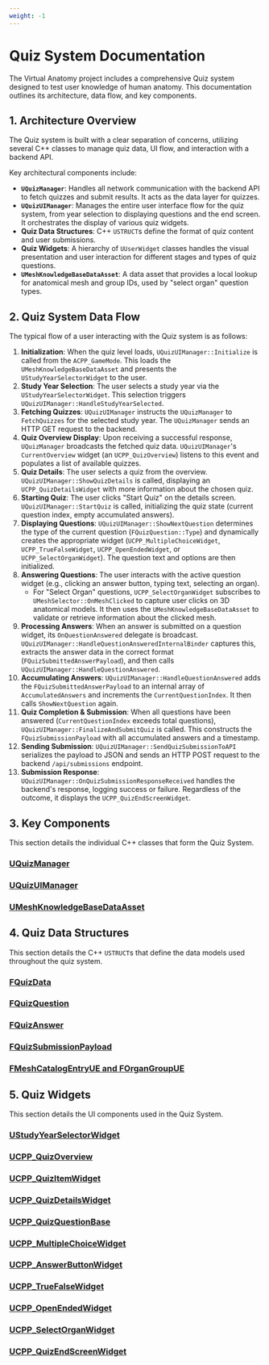 ```yaml
---
weight: -1
---
```


# Quiz System Documentation

The Virtual Anatomy project includes a comprehensive Quiz system designed to test user knowledge of human anatomy. This documentation outlines its architecture, data flow, and key components.

## 1. Architecture Overview

The Quiz system is built with a clear separation of concerns, utilizing several C++ classes to manage quiz data, UI flow, and interaction with a backend API.

Key architectural components include:

* **`UQuizManager`**: Handles all network communication with the backend API to fetch quizzes and submit results. It acts as the data layer for quizzes.
* **`UQuizUIManager`**: Manages the entire user interface flow for the quiz system, from year selection to displaying questions and the end screen. It orchestrates the display of various quiz widgets.
* **Quiz Data Structures**: C++ `USTRUCT`s define the format of quiz content and user submissions.
* **Quiz Widgets**: A hierarchy of `UUserWidget` classes handles the visual presentation and user interaction for different stages and types of quiz questions.
* **`UMeshKnowledgeBaseDataAsset`**: A data asset that provides a local lookup for anatomical mesh and group IDs, used by "select organ" question types.

## 2. Quiz System Data Flow

The typical flow of a user interacting with the Quiz system is as follows:

1.  **Initialization**: When the quiz level loads, `UQuizUIManager::Initialize` is called from the `ACPP_GameMode`. This loads the `UMeshKnowledgeBaseDataAsset` and presents the `UStudyYearSelectorWidget` to the user.
2.  **Study Year Selection**: The user selects a study year via the `UStudyYearSelectorWidget`. This selection triggers `UQuizUIManager::HandleStudyYearSelected`.
3.  **Fetching Quizzes**: `UQuizUIManager` instructs the `UQuizManager` to `FetchQuizzes` for the selected study year. The `UQuizManager` sends an HTTP GET request to the backend.
4.  **Quiz Overview Display**: Upon receiving a successful response, `UQuizManager` broadcasts the fetched quiz data. `UQuizUIManager`'s `CurrentOverview` widget (an `UCPP_QuizOverview`) listens to this event and populates a list of available quizzes.
5.  **Quiz Details**: The user selects a quiz from the overview. `UQuizUIManager::ShowQuizDetails` is called, displaying an `UCPP_QuizDetailsWidget` with more information about the chosen quiz.
6.  **Starting Quiz**: The user clicks "Start Quiz" on the details screen. `UQuizUIManager::StartQuiz` is called, initializing the quiz state (current question index, empty accumulated answers).
7.  **Displaying Questions**: `UQuizUIManager::ShowNextQuestion` determines the type of the current question (`FQuizQuestion::Type`) and dynamically creates the appropriate widget (`UCPP_MultipleChoiceWidget`, `UCPP_TrueFalseWidget`, `UCPP_OpenEndedWidget`, or `UCPP_SelectOrganWidget`). The question text and options are then initialized.
8.  **Answering Questions**: The user interacts with the active question widget (e.g., clicking an answer button, typing text, selecting an organ).
    * For "Select Organ" questions, `UCPP_SelectOrganWidget` subscribes to `UMeshSelector::OnMeshClicked` to capture user clicks on 3D anatomical models. It then uses the `UMeshKnowledgeBaseDataAsset` to validate or retrieve information about the clicked mesh.
9.  **Processing Answers**: When an answer is submitted on a question widget, its `OnQuestionAnswered` delegate is broadcast. `UQuizUIManager::HandleQuestionAnsweredInternalBinder` captures this, extracts the answer data in the correct format (`FQuizSubmittedAnswerPayload`), and then calls `UQuizUIManager::HandleQuestionAnswered`.
10. **Accumulating Answers**: `UQuizUIManager::HandleQuestionAnswered` adds the `FQuizSubmittedAnswerPayload` to an internal array of `AccumulatedAnswers` and increments the `CurrentQuestionIndex`. It then calls `ShowNextQuestion` again.
11. **Quiz Completion & Submission**: When all questions have been answered (`CurrentQuestionIndex` exceeds total questions), `UQuizUIManager::FinalizeAndSubmitQuiz` is called. This constructs the `FQuizSubmissionPayload` with all accumulated answers and a timestamp.
12. **Sending Submission**: `UQuizUIManager::SendQuizSubmissionToAPI` serializes the payload to JSON and sends an HTTP POST request to the backend `/api/submissions` endpoint.
13. **Submission Response**: `UQuizUIManager::OnQuizSubmissionResponseReceived` handles the backend's response, logging success or failure. Regardless of the outcome, it displays the `UCPP_QuizEndScreenWidget`.

## 3. Key Components

This section details the individual C++ classes that form the Quiz System.

### [UQuizManager](Quiz_Manager.md)
### [UQuizUIManager](Quiz_UI_Manager.md)
### [UMeshKnowledgeBaseDataAsset](Mesh_Knowledge_Base_Data_Asset.md)

## 4. Quiz Data Structures

This section details the C++ `USTRUCT`s that define the data models used throughout the quiz system.

### [FQuizData](Quiz_Data.md)
### [FQuizQuestion](Quiz_Question.md)
### [FQuizAnswer](Quiz_Answer.md)
### [FQuizSubmissionPayload](Quiz_Submission_Payload.md)
### [FMeshCatalogEntryUE and FOrganGroupUE](Mesh_And_Group_Data.md)

## 5. Quiz Widgets

This section details the UI components used in the Quiz System.

### [UStudyYearSelectorWidget](Widgets/Study_Year_Selector_Widget.md)
### [UCPP_QuizOverview](Widgets/Quiz_Overview.md)
### [UCPP_QuizItemWidget](Widgets/Quiz_Item_Widget.md)
### [UCPP_QuizDetailsWidget](Widgets/Quiz_Details_Widget.md)
### [UCPP_QuizQuestionBase](Widgets/Quiz_Question_Base.md)
### [UCPP_MultipleChoiceWidget](Widgets/Multiple_Choice_Widget.md)
### [UCPP_AnswerButtonWidget](Widgets/Answer_Button_Widget.md)
### [UCPP_TrueFalseWidget](Widgets/True_False_Widget.md)
### [UCPP_OpenEndedWidget](Widgets/Open_Ended_Widget.md)
### [UCPP_SelectOrganWidget](Widgets/Select_Organ_Widget.md)
### [UCPP_QuizEndScreenWidget](Widgets/Quiz_End_Screen_Widget.md)
